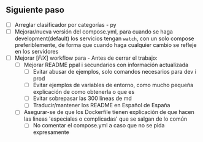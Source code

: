 ## Siguiente paso
- [ ] Arreglar clasificador por categorías - py
- [ ] Mejorar/nueva versión del compose.yml, para cuando se haga development(default) los servicios tengan `watch`, con un solo compose preferiblemente, de forma que cuando haga cualquier cambio se refleje en los servidores
- [ ] Mejorar [*FIX*] workflow para - Antes de cerrar el trabajo:
  - [ ] Mejorar README ppal i secundarios con información actualizada
    - [ ] Evitar abusar de ejemplos, solo comandos necesarios para dev i prod
    - [ ] Evitar ejemplos de variables de entorno, como mucho pequeña explicación de como obtenerla o que es
    - [ ] Evitar sobrepasar las 300 lineas de md
    - [ ] Traducir/mantener los README en Español de España
  - [ ] Asegurar-se de que los Dockerfile tienen explicación de que hacen las lineas 'especiales o complicadas' que se salgan de lo común 
    - [ ] No comentar el compose.yml a caso que no se pida expresamente